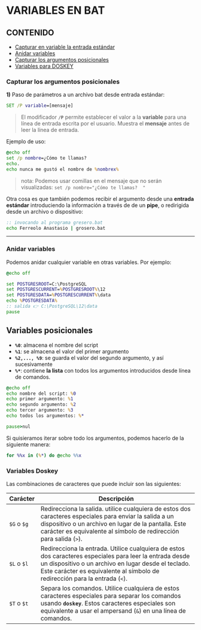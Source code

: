 # VARIABLES EN BAT

## CONTENIDO

- [Capturar en variable la entrada estándar](#entrada-estandar)
- [Anidar variables](#variables-anidada)
- [Capturar los argumentos posicionales](#variables-posicionales)
- [Variables para DOSKEY](#variables-doskey)

<a name="entrada-estandar"></a>
### Capturar los argumentos posicionales

**1)** Paso de parámetros a un archivo bat desde entrada estándar:  

```bat
SET /P variable=[mensaje]
```

>El modificador **`/P`** permite establecer el valor a la **variable** para una línea de entrada escrita por el usuario. Muestra el **mensaje** antes de leer la línea de entrada.


Ejemplo de uso: 

```cmd
@echo off
set /p nombre=¿Cómo te llamas? 
echo.
echo nunca me gustó el nombre de %nombrex%
```

>nota: Podemos usar comillas en el mensaje que no serán visualizadas: `set /p nombre="¿Cómo te llamas?  "`


Otra cosa es que también podemos recibir el argumento desde una **entrada estándar** introduciendo la información a través de de un **pipe**, o redirigida desde un archivo o dispositivo:  


```cmd
:: invocando al programa gresero.bat
echo Ferreolo Anastasio | grosero.bat
```
---

<a name="variables-anidada"></a>
### Anidar variables

Podemos anidar cualquier variable en otras variables. Por ejemplo:

```cmd
@echo off

set POSTGRESROOT=C:\PostgreSQL
set POSTGRESCURRENT=%POSTGRESROOT%\12
set POSTGRESDATA=%POSTGRESCURRENT%\data
echo %POSTGRESDATA%
:: salida 👉 C:\PostgreSQL\12\data
pause
```

<a name="variables-posicionales"></a>
## Variables posicionales


- **`%0`**: almacena el nombre del script
- **`%1`**: se almacena el valor del primer argumento
- **`%2,..., %9`**:  se guarda el valor del segundo argumento, y así sucesivamente
- **`%*`**: contiene **la lista** con todos los argumentos introducidos desde línea de comandos.

```cmd
@echo off
echo nombre del script: %0
echo primer argumento: %1 
echo segundo argumento: %2
echo tercer argumento: %3
echo todos los argumentos: %*

pause>nul
```

Si quisieramos iterar sobre todo los argumentos, podemos hacerlo de la siguiente manera: 

```cmd
for %%x in (%*) do @echo %%x
```

### Variables Doskey


Las combinaciones de caracteres que puede incluir son las siguientes: 

|Carácter|Descripción|
|--------|-----------|
|`$G` o `$g`|Redirecciona la salida. utilice cualquiera de estos dos caracteres especiales para enviar la salida a un dispositivo o un archivo en lugar de la pantalla. Este carácter es equivalente al símbolo de redirección para salida (`>`).|
|`$L` o `$l`|Redirecciona la entrada. Utilice cualquiera de estos dos caracteres especiales para leer la entrada desde un dispositivo o un archivo en lugar desde el teclado. Este carácter es equivalente al símbolo de redirección para la entrada (`<`).|
|`$T` o `$t`|Separa los comandos. Utilice cualquiera de estos caracteres especiales para separar los comandos usando **`doskey`**. Estos caracteres especiales son equivalente a usar el ampersand (`&`) en una línea de comandos.|



